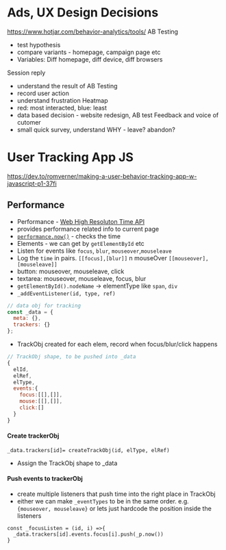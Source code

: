 # Ads, UX Design Decisions

https://www.hotjar.com/behavior-analytics/tools/
AB Testing
- test hypothesis
- compare variants - homepage, campaign page etc
- Variables: Diff homepage, diff device, diff browsers

Session reply
- understand the result of AB Testing
- record user action
- understand frustration
Heatmap
- red: most interacted, blue: least
- data based decision - website redesign, AB test
Feedback and voice of cutomer
- small quick survey, understand WHY - leave? abandon?

# User Tracking App JS
https://dev.to/romverner/making-a-user-behavior-tracking-app-w-javascript-p1-37fi
## Performance
- Performance - [Web High Resoluton Time API](https://developer.mozilla.org/en-US/docs/Web/API/Performance)
- provides performance related info to current page
- [`performance.now()`](https://developer.mozilla.org/en-US/docs/Web/API/Performance/now) - checks the time
- Elements - we can get by `getElementById` etc
- Listen for events like `focus`, `blur`, `mouseover`,`mouseleave`
- Log the `time` in pairs. `[[focus],[blur]]` n mouseOver `[[mouseover],[mouseleave]]`
- button: mouseover, mouseleave, click
- textarea: mouseover, mouseleave, focus, blur
- `getElementById().nodeName` -> elementType like `span`, `div`
- `_addEventListener(id, type, ref)`
``` js
// data obj for tracking
const _data = {
  meta: {},
  trackers: {}
};
```
- TrackObj created for each elem, record when focus/blur/click happens

``` js
// TrackObj shape, to be pushed into _data 
{
  elId,
  elRef,
  elType,
  events:{
  	focus:[[],[]],
	mouse:[[],[]],
	click:[]
  }
}
```

#### Create trackerObj
```
_data.trackers[id]= createTrackObj(id, elType, elRef)
```
- Assign the TrackObj shape to _data 

#### Push events to trackerObj
- create multiple listeners that push time into the right place in TrackObj
- either we can make `_eventTypes` to be in the same order. e.g. `{mouseover, mouseleave}` or lets just hardcode the position inside the listeners
```
const _focusListen = (id, i) =>{
  _data.trackers[id].events.focus[i].push(_p.now())
}

```